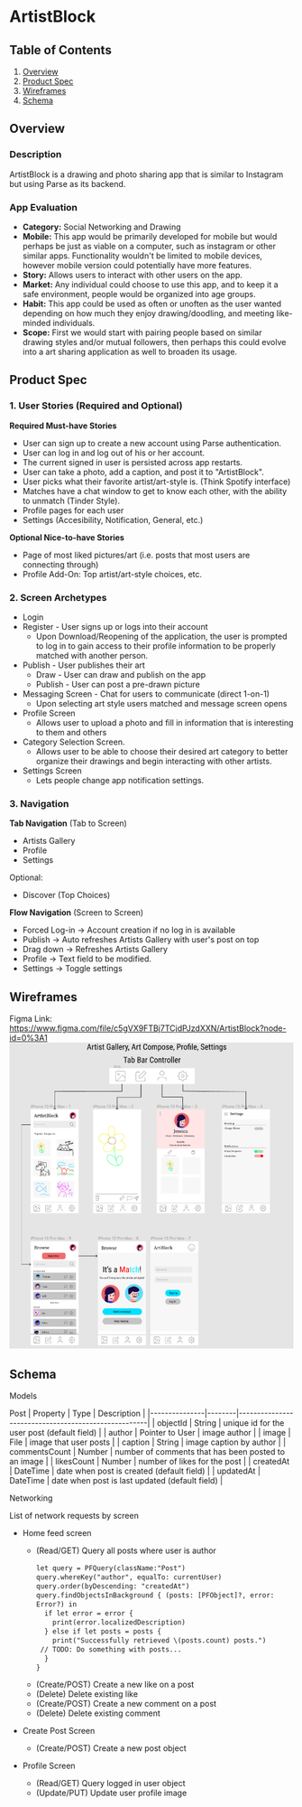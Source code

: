 # ArtistBlock

## Table of Contents
1. [Overview](#Overview)
2. [Product Spec](#Product-Spec)
3. [Wireframes](#Wireframes)
4. [Schema](#Schema)

## Overview
### Description
ArtistBlock is a drawing and photo sharing app that is similar to Instagram but using Parse as its backend.

### App Evaluation
- **Category:** Social Networking and Drawing
- **Mobile:** This app would be primarily developed for mobile but would perhaps be just as viable on a computer, such as instagram or other similar apps. Functionality wouldn't be limited to mobile devices, however mobile version could potentially have more features.
- **Story:** Allows users to interact with other users on the app.
- **Market:** Any individual could choose to use this app, and to keep it a safe environment, people would be organized into age groups.
- **Habit:** This app could be used as often or unoften as the user wanted depending on how much they enjoy drawing/doodling, and meeting like-minded individuals.
- **Scope:** First we would start with pairing people based on similar drawing styles and/or mutual followers, then perhaps this could evolve into a art sharing application as well to broaden its usage.

## Product Spec
### 1. User Stories (Required and Optional)

**Required Must-have Stories**

* User can sign up to create a new account using Parse authentication.
* User can log in and log out of his or her account.
* The current signed in user is persisted across app restarts.
* User can take a photo, add a caption, and post it to "ArtistBlock".
* User picks what their favorite artist/art-style is. (Think Spotify interface)
* Matches have a chat window to get to know each other, with the ability to unmatch (Tinder Style).
* Profile pages for each user
* Settings (Accesibility, Notification, General, etc.)

**Optional Nice-to-have Stories**

* Page of most liked pictures/art (i.e. posts that most users are connecting through)
* Profile Add-On: Top artist/art-style choices, etc.

### 2. Screen Archetypes

* Login 
* Register - User signs up or logs into their account
   * Upon Download/Reopening of the application, the user is prompted to log in to gain access to their profile information to be properly matched with another person. 
* Publish - User publishes their art 
   * Draw - User can draw and publish on the app
   * Publish - User can post a pre-drawn picture
* Messaging Screen - Chat for users to communicate (direct 1-on-1)
   * Upon selecting art style users matched and message screen opens
* Profile Screen 
   * Allows user to upload a photo and fill in information that is interesting to them and others
* Category Selection Screen.
   * Allows user to be able to choose their desired art category to better organize their drawings and begin interacting with other artists.
* Settings Screen
   * Lets people change app notification settings.

### 3. Navigation

**Tab Navigation** (Tab to Screen)

* Artists Gallery
* Profile
* Settings

Optional:
* Discover (Top Choices)

**Flow Navigation** (Screen to Screen)
* Forced Log-in -> Account creation if no log in is available
* Publish -> Auto refreshes Artists Gallery with user's post on top
* Drag down -> Refreshes Artists Gallery
* Profile -> Text field to be modified. 
* Settings -> Toggle settings

## Wireframes
Figma Link: https://www.figma.com/file/c5gVX9FTBj7TCjdPJzdXXN/ArtistBlock?node-id=0%3A1
<img src="https://github.com/AllNighters02/ArtistBlock/blob/main/figma.png" width=800><br>


## Schema
Models

Post
|    Property   |  Type  |                     Description                     |
|---------------|--------|-----------------------------------------------------|
| objectId | String | unique id for the user post (default field) |
| author | Pointer to User | image author |
| image | File | image that user posts |
| caption | String | image caption by author |
| commentsCount | Number | number of comments that has been posted to an image |
| likesCount | Number | number of likes for the post |
| createdAt | DateTime | date when post is created (default field) |
| updatedAt | DateTime | date when post is last updated (default field) |

Networking

List of network requests by screen
* Home feed screen
  * (Read/GET) Query all posts where user is author
    ```
    let query = PFQuery(className:"Post")
    query.whereKey("author", equalTo: currentUser)
    query.order(byDescending: "createdAt")
    query.findObjectsInBackground { (posts: [PFObject]?, error: Error?) in
      if let error = error { 
        print(error.localizedDescription)
      } else if let posts = posts {
        print("Successfully retrieved \(posts.count) posts.")
     // TODO: Do something with posts...
      }
    }
    ```
  * (Create/POST) Create a new like on a post
  * (Delete) Delete existing like
  * (Create/POST) Create a new comment on a post
  * (Delete) Delete existing comment

* Create Post Screen
  * (Create/POST) Create a new post object
* Profile Screen
  * (Read/GET) Query logged in user object
  * (Update/PUT) Update user profile image
